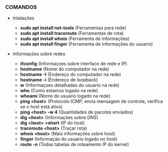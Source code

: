 ### **COMANDOS**

- Intalações
	- **sudo apt install net-tools** (Ferramentas para rede)
	- **sudo apt install traceroute** (Ferramentas de rota)
	- **sudo apt install whois** (Ferramenta de informações)
	- **sudo apt install finger** (Ferramenta de informações do usuario)

- Informações sobre redes
	- **ifconfig** (Informaçoes sobre interface de rede e IP)
	- **hostname** (Nome do computador na rede)
	- **hostname -I** (Endereço do computador na rede)
	- **hostname -i** (Endereço de loopback)
	- **w** (Informaçoes detalhadas do usuario na rede)
	- **who** (Como estamos logado na rede)
	- **whoami** (Nome do usuario logado na rede)
	- **ping \<host>** (Protocolo ICMP, envia mensagem de controle, verifica se o host está ativo)
	- **ping \<host> -w 4** (Quantidades de pacotes enviados)
	- **dig \<host>** (Informações sobre DNS)
	- **dig \<host> +short** (IP do host)
	- **traceroute \<host>** (Traçar rota)
	- **whois \<host>** (Mais informações sobre host)
	- **finger** (Informação do usuario logado no host)
	- **route -n** (Todas tabelas de roteamento IP do kernel)